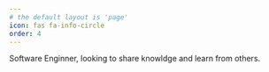 ```yaml
---
# the default layout is 'page'
icon: fas fa-info-circle
order: 4
---
```


Software Enginner, looking to share knowldge and learn from others.
